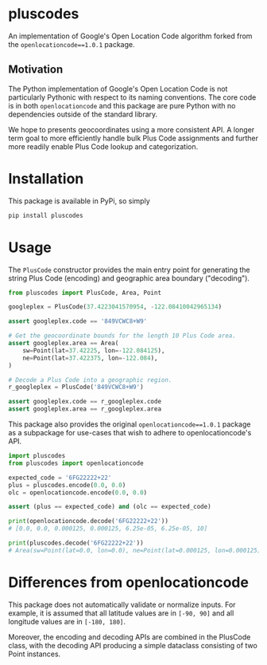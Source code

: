 # pluscodes

An implementation of Google's Open Location Code algorithm forked from
the `openlocationcode==1.0.1` package.

## Motivation

The Python implementation of Google's Open Location Code is not particularly
Pythonic with respect to its naming conventions. The core code is in both
`openlocationcode` and this package are pure Python with no dependencies
outside of the standard library.

We hope to presents geocoordinates using a more consistent API. A longer term goal
to more efficiently handle bulk Plus Code assignments and further more
readily enable Plus Code lookup and categorization.

# Installation

This package is available in PyPi, so simply

```bash
pip install pluscodes
```


# Usage

The `PlusCode` constructor provides the main entry point for generating
the string Plus Code (encoding) and geographic area boundary ("decoding").

```python
from pluscodes import PlusCode, Area, Point

googleplex = PlusCode(37.4223041570954, -122.08410042965134)

assert googleplex.code == '849VCWC8+W9'

# Get the geocoordinate bounds for the length 10 Plus Code area.
assert googleplex.area == Area(
    sw=Point(lat=37.42225, lon=-122.084125),
    ne=Point(lat=37.422375, lon=-122.084),
)

# Decode a Plus Code into a geographic region.
r_googleplex = PlusCode('849VCWC8+W9')

assert googleplex.code == r_googleplex.code
assert googleplex.area == r_googleplex.area
```

This package also provides the original `openlocationcode==1.0.1` package
as a subpackage for use-cases that wish to adhere to openlocationcode's
API.


```python
import pluscodes
from pluscodes import openlocationcode

expected_code = '6FG22222+22'
plus = pluscodes.encode(0.0, 0.0)
olc = openlocationcode.encode(0.0, 0.0)

assert (plus == expected_code) and (olc == expected_code)

print(openlocationcode.decode('6FG22222+22'))
# [0.0, 0.0, 0.000125, 0.000125, 6.25e-05, 6.25e-05, 10]

print(pluscodes.decode('6FG22222+22'))
# Area(sw=Point(lat=0.0, lon=0.0), ne=Point(lat=0.000125, lon=0.000125))
```


# Differences from openlocationcode

This package does not automatically validate or normalize inputs.
For example, it is assumed that all latitude values are in `[-90, 90]`
and all longitude values are  in `[-180, 180]`.

Moreover, the encoding and decoding APIs are combined in the PlusCode
class, with the decoding API producing a simple dataclass consisting of two
Point instances.
